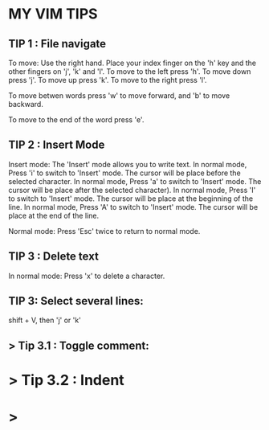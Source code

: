 # MY VIM TIPS

## TIP 1 : File navigate

To move:  Use the right hand. Place your index finger on the 'h' key and the other fingers on 'j', 'k' and 'l'.
          To move to the left press 'h'.
          To move down press 'j'.
          To move up press 'k'.
          To move to the right press 'l'.

To move betwen words press 'w' to move forward, and 'b' to move backward.

To move to the end of the word press 'e'.

## TIP 2 : Insert Mode

Insert mode:  The 'Insert' mode allows you to write text.
              In normal mode, Press 'i' to switch to 'Insert' mode. The cursor will be place before the selected character. 
              In normal mode, Press 'a' to switch to 'Insert' mode. The cursor will be place after the selected character). 
              In normal mode, Press 'I' to switch to 'Insert' mode. The cursor will be place at the beginning of the line.
              In normal mode, Press 'A' to switch to 'Insert' mode. The cursor will be place at the end of the line.

Normal mode: Press 'Esc' twice to return to normal mode.

## TIP 3 : Delete text

In normal mode: Press 'x' to delete a character.


## TIP 3: Select several lines:

shift + V, then 'j' or 'k'

##    > Tip 3.1 : Toggle comment:
#     > Tip 3.2 : Indent
#       >

